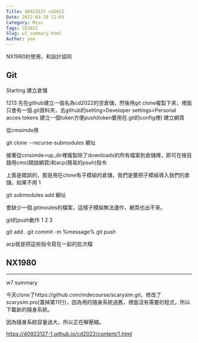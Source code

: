 ```yaml
---
Title: 40923127 cd2022
Date: 2022-03-20 11:03
Category: Misc
Tags: CD2022
Slug: w7_summary.html
Author: yen
---
```

NX1980的使用，和設計協同

<!-- PELICAN_END_SUMMARY -->

Git
----
Starting
建立倉儲

1213
先在github建立一個名為cd2022的空倉儲，然後用git clone複製下來，裡面只會有一個.git資料夾，去github的setting>Developer settings>Personal acces tokens 建立一個token方便push(token要用在.git的config裡)
建立網頁

從cmsimde用

git clone --recurse-submodules 網址

接著從cmsimde>up_dir裡複製除了downloads的所有檔案到倉儲裡，即可在根目錄用cms(開啟網頁)和acp(簡易的psuh)指令

上面是錯誤的，那是用在clone有子模組的倉儲，我們是要把子模組導入我們的倉儲，如果不用
1
	
git submodules add 網址

會缺少一個.gitmoules的檔案，這樣子模組無法運作，網頁也出不來。

git的push動作
1
2
3
	
git add .
git commit -m %message%
git push

acp就是把這些指令寫在一起的批次檔


NX1980
----
	

----
w7 summary

今天clone了https://github.com/mdecourse/scarysim.git，修改了 scarysim.pro(蓋掉第11行)，因為用的隨身系統過舊，裡面沒有需要的程式，所以下載新的隨身系統。

因為隨身系統容量過大，所以正在解壓縮。
	


https://40923127-1.github.io/cd2022/content/1.html
